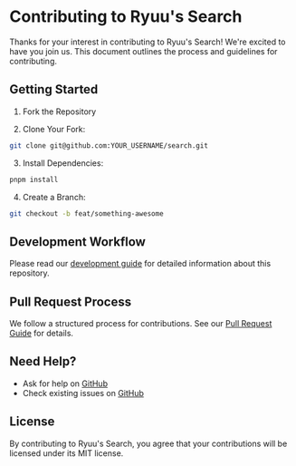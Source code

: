 # Contributing to Ryuu's Search

Thanks for your interest in contributing to Ryuu's Search! We're excited to have you join us. This document outlines the process and guidelines for contributing.

## Getting Started

1. Fork the Repository

2. Clone Your Fork:

```bash
git clone git@github.com:YOUR_USERNAME/search.git
```

3. Install Dependencies:

```bash
pnpm install
```

4. Create a Branch:

```bash
git checkout -b feat/something-awesome
```

## Development Workflow

Please read our [development guide](contributing/DEVELOPMENT.md) for detailed information about this repository.

## Pull Request Process

We follow a structured process for contributions. See our [Pull Request Guide](contributing/PULL_REQUESTS.md) for details.

## Need Help?

- Ask for help on [GitHub](https://github.com/ryuudotgg/search/discussions)
- Check existing issues on [GitHub](https://github.com/ryuudotgg/search/issues)

## License

By contributing to Ryuu's Search, you agree that your contributions will be licensed under its MIT license.
